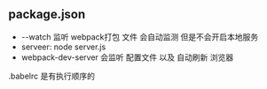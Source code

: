 ## package.json

- --watch 监听 webpack打包 文件  会自动监测  但是不会开启本地服务
- serveer: node server.js
- webpack-dev-server  会监听 配置文件 以及  自动刷新 浏览器

.babelrc 是有执行顺序的
